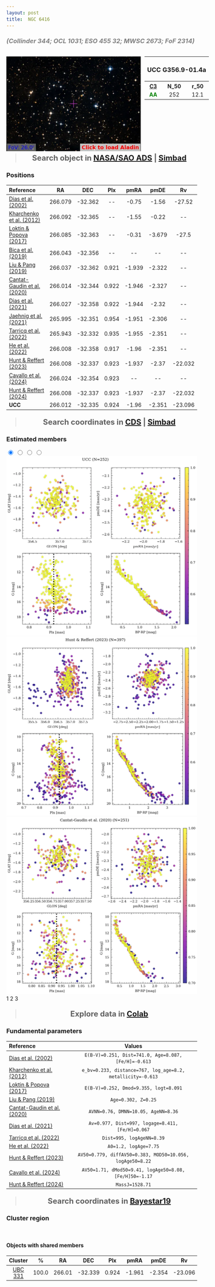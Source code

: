 ```yaml
---
layout: post
title:  NGC 6416
---
```

<h3><span style="color: #808080;"><i>(Collinder 344; OCL 1031; ESO 455 32; MWSC 2673; FoF 2314)</i></span></h3><div style="display: flex; justify-content: space-between; width:720px;height:250px">
<div style="text-align: center;">

<!-- Static image + data attributes for FOV and target -->
<img id="aladin_img"
     data-umami-event="aladin_load"
     src="https://raw.githubusercontent.com/ucc23/Q4N/main/plots/ngc6416_aladin.webp"
     alt="Click to load Aladin Lite" 
     style="width:355px;height:250px; cursor: pointer;"
     data-fov="0.403" 
     data-target="266.012 -32.335"/>
<!-- Div to contain Aladin Lite viewer -->
<div id="aladin-lite-div" style="width:355px;height:250px;display:none;"></div>
<!-- Aladin Lite script (will be loaded after the image is clicked) -->
<script src="{{ site.baseurl }}/scripts/aladin_load.js"></script>

</div>
<!-- Left block -->

<table style="width:355px;height:250px;">
  <!-- Row 1 (title) -->
  <tr>
    <td colspan="5"><h3>UCC G356.9-01.4a</h3></td>
  </tr>
  <!-- Row 2 -->
  <tr>
    <th style="text-align: center;"><a href="https://ucc.ar/faq#what-is-the-c3-parameter" title="Combined class">C3</a></th>
    <th style="text-align: center;"><div title="Stars with membership probability >50%">N_50</div></th>
    <th style="text-align: center;"><div title="Radius that contains half the members [arcmin]">r_50</div></th>
  </tr>
  <!-- Row 3 -->
  <tr>
    <td style="text-align: center;"><span style="color: green; font-weight: bold;">A</span><span style="color: green; font-weight: bold;">A</span></td>
    <td style="text-align: center;">252</td>
    <td style="text-align: center;">12.1</td>
  </tr>
</table>
</div>

> <p style="text-align:center; font-weight: bold; font-size:20px">Search object in <a data-umami-event="nasa_search" href="https://ui.adsabs.harvard.edu/search/q=%20collection%3Aastronomy%20body%3A%22NGC%206416%22&sort=date%20desc%2C%20bibcode%20desc&p_=0" target="_blank">NASA/SAO ADS</a> | <a data-umami-event="simbad_search" href="https://simbad.cds.unistra.fr/simbad/sim-id-refs?Ident=ngc6416" target="_blank">Simbad</a></p>


### Positions

| Reference    | RA    | DEC   | Plx  | pmRA  | pmDE   |  Rv  |
| :---         | :---: | :---: | :---: | :---: | :---: | :---: |
|[Dias et al. (2002)](https://ui.adsabs.harvard.edu/abs/2002A%26A...389..871D) | 266.079 | -32.362 | -- | -0.75 | -1.56 | -27.52 |
|[Kharchenko et al. (2012)](https://ui.adsabs.harvard.edu/abs/2012A%26A...543A.156K) | 266.092 | -32.365 | -- | -1.55 | -0.22 | -- |
|[Loktin & Popova (2017)](https://ui.adsabs.harvard.edu/abs/2017AstBu..72..257L) | 266.085 | -32.363 | -- | -0.31 | -3.679 | -27.5 |
|[Bica et al. (2019)](https://ui.adsabs.harvard.edu/abs/2019AJ....157...12B) | 266.043 | -32.356 | -- | -- | -- | -- |
|[Liu & Pang (2019)](https://ui.adsabs.harvard.edu/abs/2019ApJS..245...32L) | 266.037 | -32.362 | 0.921 | -1.939 | -2.322 | -- |
|[Cantat-Gaudin et al. (2020)](https://ui.adsabs.harvard.edu/abs/2020A%26A...640A...1C) | 266.014 | -32.344 | 0.922 | -1.946 | -2.327 | -- |
|[Dias et al. (2021)](https://ui.adsabs.harvard.edu/abs/2021MNRAS.504..356D) | 266.027 | -32.358 | 0.922 | -1.944 | -2.32 | -- |
|[Jaehnig et al. (2021)](https://ui.adsabs.harvard.edu/abs/2021ApJ...923..129J) | 265.995 | -32.351 | 0.954 | -1.951 | -2.306 | -- |
|[Tarricq et al. (2022)](https://ui.adsabs.harvard.edu/abs/2022A%26A...659A..59T) | 265.943 | -32.332 | 0.935 | -1.955 | -2.351 | -- |
|[He et al. (2022)](https://ui.adsabs.harvard.edu/abs/2022ApJS..262....7H) | 266.008 | -32.358 | 0.917 | -1.96 | -2.351 | -- |
|[Hunt & Reffert (2023)](https://ui.adsabs.harvard.edu/abs/2023A%26A...673A.114H) | 266.008 | -32.337 | 0.923 | -1.937 | -2.37 | -22.032 |
|[Cavallo et al. (2024)](https://ui.adsabs.harvard.edu/abs/2024AJ....167...12C) | 266.024 | -32.354 | 0.923 | -- | -- | -- |
|[Hunt & Reffert (2024)](https://ui.adsabs.harvard.edu/abs/2024A%26A...686A..42H) | 266.008 | -32.337 | 0.923 | -1.937 | -2.37 | -22.032 |
| **UCC** |266.012 | -32.335 | 0.924 | -1.96 | -2.351 | -23.096 |

> <p style="text-align:center; font-weight: bold; font-size:20px">Search coordinates in <a data-umami-event="cds_coord_search" href="https://cdsportal.u-strasbg.fr/?target=266.012,-32.335" target="_blank">CDS</a> | <a data-umami-event="simbad_coord_search" href="https://simbad.cds.unistra.fr/mobile/object_list.html?coord=266.012%20-32.335&output=json&radius=5&userEntry=ngc6416" target="_blank">Simbad</a></p>

### Estimated members

<div class="carousel">
<input type="radio" name="radio-btn" id="slide1" checked>
<input type="radio" name="radio-btn" id="slide1">
<input type="radio" name="radio-btn" id="slide2">
<input type="radio" name="radio-btn" id="slide3">
<div class="slides">
<div class="slide">
<a href="https://raw.githubusercontent.com/ucc23/Q4N/main/plots/UCC/ngc6416.webp" target="_blank">
<img src="https://raw.githubusercontent.com/ucc23/Q4N/main/plots/UCC/ngc6416.webp" alt="NGC 6416 UCC">
</a>
</div>
<div class="slide">
<a href="https://raw.githubusercontent.com/ucc23/Q4N/main/plots/HUNT23/ngc6416.webp" target="_blank">
<img src="https://raw.githubusercontent.com/ucc23/Q4N/main/plots/HUNT23/ngc6416.webp" alt="NGC 6416 HUNT23">
</a>
</div>
<div class="slide">
<a href="https://raw.githubusercontent.com/ucc23/Q4N/main/plots/CANTAT20/ngc6416.webp" target="_blank">
<img src="https://raw.githubusercontent.com/ucc23/Q4N/main/plots/CANTAT20/ngc6416.webp" alt="NGC 6416 CANTAT20">
</a>
</div>
</div>
<div class="indicators">
<label for="slide1">1</label>
<label for="slide2">2</label>
<label for="slide3">3</label>
</div>
</div>


> <p style="text-align:center; font-weight: bold; font-size:20px">Explore data in <a data-umami-event="colab" href="https://colab.research.google.com/github/ucc23/ucc/blob/main/assets/notebook.ipynb" target="_blank">Colab</a></p>


### Fundamental parameters

| Reference |  Values |
| :---      |  :---:  |
| [Dias et al. (2002)](https://ui.adsabs.harvard.edu/abs/2002A%26A...389..871D) | `E(B-V)=0.251, Dist=741.0, Age=8.087, [Fe/H]=-0.613` |
| [Kharchenko et al. (2012)](https://ui.adsabs.harvard.edu/abs/2012A%26A...543A.156K) | `e_bv=0.233, distance=767, log_age=8.2, metallicity=-0.613` |
| [Loktin & Popova (2017)](https://ui.adsabs.harvard.edu/abs/2017AstBu..72..257L) | `E(B-V)=0.252, Dmod=9.355, logt=8.091` |
| [Liu & Pang (2019)](https://ui.adsabs.harvard.edu/abs/2019ApJS..245...32L) | `Age=0.302, Z=0.25` |
| [Cantat-Gaudin et al. (2020)](https://ui.adsabs.harvard.edu/abs/2020A%26A...640A...1C) | `AVNN=0.76, DMNN=10.05, AgeNN=8.36` |
| [Dias et al. (2021)](https://ui.adsabs.harvard.edu/abs/2021MNRAS.504..356D) | `Av=0.977, Dist=997, logage=8.411, [Fe/H]=0.067` |
| [Tarricq et al. (2022)](https://ui.adsabs.harvard.edu/abs/2022A%26A...659A..59T) | `Dist=995, logAgeNN=8.39` |
| [He et al. (2022)](https://ui.adsabs.harvard.edu/abs/2022ApJS..262....7H) | `A0=1.2, logAge=7.75` |
| [Hunt & Reffert (2023)](https://ui.adsabs.harvard.edu/abs/2023A%26A...673A.114H) | `AV50=0.779, diffAV50=0.383, MOD50=10.056, logAge50=8.22` |
| [Cavallo et al. (2024)](https://ui.adsabs.harvard.edu/abs/2024AJ....167...12C) | `AV50=1.71, dMod50=9.41, logAge50=8.08, [Fe/H]50=-1.17` |
| [Hunt & Reffert (2024)](https://ui.adsabs.harvard.edu/abs/2024A%26A...686A..42H) | `MassJ=1528.71` |

> <p style="text-align:center; font-weight: bold; font-size:20px">Search coordinates in <a data-umami-event="bayestar" href="http://argonaut.skymaps.info/query?lon=356.93%20&lat=-1.503&coordsys=gal&mapname=bayestar2019" target="_blank">Bayestar19</a></p>


### Cluster region

<html lang="en">
  <body>
    <center>
    <div id="plot-params"
         data-oc-name="ngc6416"
         data-ra-center="266.01"
         data-dec-center="-32.34"
         data-rad-deg="12.1"
         data-plx="0.924">
    </div>
    <div id="plot-container">
        <div id="plot"></div>
    </div>
    <script defer type="module" src="{{ site.baseurl }}/scripts/radec_scatter.js"></script>
    </center>
  </body>
</html>
<br>


#### Objects with shared members

| Cluster | <span title="Percentage of members that this OC shares with the ones listed">%</span>   | RA   | DEC   | Plx   | pmRA  | pmDE  | Rv    |
| :---:   | :-: |:---: | :---: | :---: | :---: | :---: | :---: |
|[UBC 331](/_clusters/ubc331/)| 100.0 | 266.01 | -32.339 | 0.924 | -1.961 | -2.354 | -23.096 |